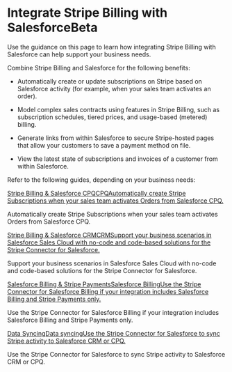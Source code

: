 # Integrate Stripe Billing with SalesforceBeta

Use the guidance on this page to learn how integrating Stripe Billing with Salesforce can help support your business needs.

Combine Stripe Billing and Salesforce for the following benefits:

- Automatically create or update subscriptions on Stripe based on Salesforce activity (for example, when your sales team activates an order).

- Model complex sales contracts using features in Stripe Billing, such as subscription schedules, tiered prices, and usage-based (metered) billing.

- Generate links from within Salesforce to secure Stripe-hosted pages that allow your customers to save a payment method on file.

- View the latest state of subscriptions and invoices of a customer from within Salesforce.

Refer to the following guides, depending on your business needs:

[Stripe Billing & Salesforce CPQCPQAutomatically create Stripe Subscriptions when your sales team activates Orders from Salesforce CPQ.](/docs/connectors/salesforce-cpq/overview)

Automatically create Stripe Subscriptions when your sales team activates Orders from Salesforce CPQ.

[Stripe Billing & Salesforce CRMCRMSupport your business scenarios in Salesforce Sales Cloud with no-code and code-based solutions for the Stripe Connector for Salesforce.](/docs/connectors/stripe-connector-for-salesforce/overview)

Support your business scenarios in Salesforce Sales Cloud with no-code and code-based solutions for the Stripe Connector for Salesforce.

[Salesforce Billing & Stripe PaymentsSalesforce BillingUse the Stripe Connector for Salesforce Billing if your integration includes Salesforce Billing and Stripe Payments only.](/docs/connectors/salesforce-billing)

Use the Stripe Connector for Salesforce Billing if your integration includes Salesforce Billing and Stripe Payments only.

[Data SyncingData syncingUse the Stripe Connector for Salesforce to sync Stripe activity to Salesforce CRM or CPQ.](/docs/connectors/stripe-connector-for-salesforce/overview)

Use the Stripe Connector for Salesforce to sync Stripe activity to Salesforce CRM or CPQ.
